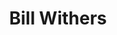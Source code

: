 ---
title: "Bill Withers"
summary: "Born: July 4, 1938 in Slab Fork, West Virginia, USA Died: March 30, 2020 In Los Angeles, CA. Soulful singer and songwriter. A late starter musically, he cut his first demos while working as a mechanic for the Lockheed Aircraft Corporation and released his debut album \"Just As I Am\" in 1971 at the age of 33. Father of"
image: "bill-withers.jpg"
apple_music_artist_url: "https://music.apple.com/gb/artist/bill-withers/339834"
---